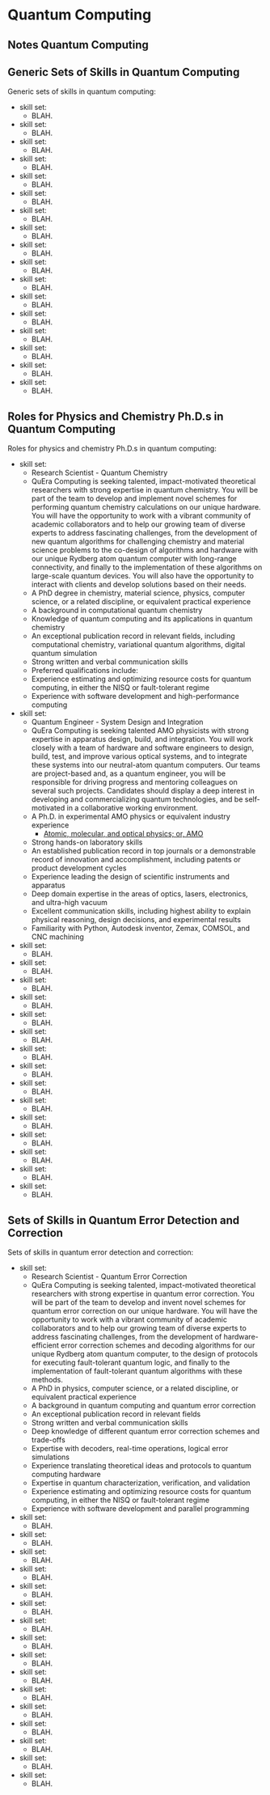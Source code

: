 #	Quantum Computing


##	Notes Quantum Computing














##	Generic Sets of Skills in Quantum Computing


Generic sets of skills in quantum computing:
+ skill set:
	- BLAH.
+ skill set:
	- BLAH.
+ skill set:
	- BLAH.
+ skill set:
	- BLAH.
+ skill set:
	- BLAH.
+ skill set:
	- BLAH.
+ skill set:
	- BLAH.
+ skill set:
	- BLAH.
+ skill set:
	- BLAH.
+ skill set:
	- BLAH.
+ skill set:
	- BLAH.
+ skill set:
	- BLAH.
+ skill set:
	- BLAH.
+ skill set:
	- BLAH.
+ skill set:
	- BLAH.
+ skill set:
	- BLAH.
+ skill set:
	- BLAH.













##	Roles for Physics and Chemistry Ph.D.s in Quantum Computing


Roles for physics and chemistry Ph.D.s in quantum computing:
+ skill set:
	- Research Scientist - Quantum Chemistry
	- QuEra Computing is seeking talented, impact-motivated theoretical researchers with strong expertise in quantum chemistry. You will be part of the team to develop and implement novel schemes for performing quantum chemistry calculations on our unique hardware. You will have the opportunity to work with a vibrant community of academic collaborators and to help our growing team of diverse experts to address fascinating challenges, from the development of new quantum algorithms for challenging chemistry and material science problems to the co-design of algorithms and hardware with our unique Rydberg atom quantum computer with long-range connectivity, and finally to the implementation of these algorithms on large-scale quantum devices. You will also have the opportunity to interact with clients and develop solutions based on their needs.
	- A PhD degree in chemistry, material science, physics, computer science, or a related discipline, or equivalent practical experience
	- A background in computational quantum chemistry
	- Knowledge of quantum computing and its applications in quantum chemistry
	- An exceptional publication record in relevant fields, including computational chemistry, variational quantum algorithms, digital quantum simulation
	- Strong written and verbal communication skills
	- Preferred qualifications include:
	- Experience estimating and optimizing resource costs for quantum computing, in either the NISQ or fault-tolerant regime
	- Experience with software development and high-performance computing
+ skill set:
	- Quantum Engineer - System Design and Integration
	- QuEra Computing is seeking talented AMO physicists with strong expertise in apparatus design, build, and integration. You will work closely with a team of hardware and software engineers to design, build, test, and improve various optical systems, and to integrate these systems into our neutral-atom quantum computers. Our teams are project-based and, as a quantum engineer, you will be responsible for driving progress and mentoring colleagues on several such projects. Candidates should display a deep interest in developing and commercializing quantum technologies, and be self-motivated in a collaborative working environment.
	- A Ph.D. in experimental AMO physics or equivalent industry experience
		* [Atomic, molecular, and optical physics; or, AMO](https://en.wikipedia.org/wiki/Atomic,_molecular,_and_optical_physics)
	- Strong hands-on laboratory skills
	- An established publication record in top journals or a demonstrable record of innovation and accomplishment, including patents or product development cycles
	- Experience leading the design of scientific instruments and apparatus
	- Deep domain expertise in the areas of optics, lasers, electronics, and ultra-high vacuum
	- Excellent communication skills, including highest ability to explain physical reasoning, design decisions, and experimental results
	- Familiarity with Python, Autodesk inventor, Zemax, COMSOL, and CNC machining
+ skill set:
	- BLAH.
+ skill set:
	- BLAH.
+ skill set:
	- BLAH.
+ skill set:
	- BLAH.
+ skill set:
	- BLAH.
+ skill set:
	- BLAH.
+ skill set:
	- BLAH.
+ skill set:
	- BLAH.
+ skill set:
	- BLAH.
+ skill set:
	- BLAH.
+ skill set:
	- BLAH.
+ skill set:
	- BLAH.
+ skill set:
	- BLAH.
+ skill set:
	- BLAH.
+ skill set:
	- BLAH.













##	Sets of Skills in Quantum Error Detection and Correction


Sets of skills in quantum error detection and correction:
+ skill set:
	- Research Scientist - Quantum Error Correction
	- QuEra Computing is seeking talented, impact-motivated theoretical researchers with strong expertise in quantum error correction. You will be part of the team to develop and invent novel schemes for quantum error correction on our unique hardware. You will have the opportunity to work with a vibrant community of academic collaborators and to help our growing team of diverse experts to address fascinating challenges, from the development of hardware-efficient error correction schemes and decoding algorithms for our unique Rydberg atom quantum computer, to the design of protocols for executing fault-tolerant quantum logic, and finally to the implementation of fault-tolerant quantum algorithms with these methods.
	- A PhD in physics, computer science, or a related discipline, or equivalent practical experience
	- A background in quantum computing and quantum error correction
	- An exceptional publication record in relevant fields
	- Strong written and verbal communication skills
	- Deep knowledge of different quantum error correction schemes and trade-offs
	- Expertise with decoders, real-time operations, logical error simulations
	- Experience translating theoretical ideas and protocols to quantum computing hardware
	- Expertise in quantum characterization, verification, and validation
	- Experience estimating and optimizing resource costs for quantum computing, in either the NISQ or fault-tolerant regime
	- Experience with software development and parallel programming
+ skill set:
	- BLAH.
+ skill set:
	- BLAH.
+ skill set:
	- BLAH.
+ skill set:
	- BLAH.
+ skill set:
	- BLAH.
+ skill set:
	- BLAH.
+ skill set:
	- BLAH.
+ skill set:
	- BLAH.
+ skill set:
	- BLAH.
+ skill set:
	- BLAH.
+ skill set:
	- BLAH.
+ skill set:
	- BLAH.
+ skill set:
	- BLAH.
+ skill set:
	- BLAH.
+ skill set:
	- BLAH.
+ skill set:
	- BLAH.
